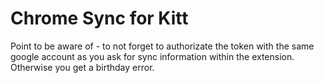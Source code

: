 Chrome Sync for Kitt
====================


Point to be aware of - to not forget to authorizate the token with the same google account as you ask for sync information within the extension. Otherwise you get a birthday error.
